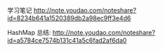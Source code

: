 学习笔记
http://note.youdao.com/noteshare?id=8234b641a1520389db2a98ec9ff3e4d6

HashMap 总结:
http://note.youdao.com/noteshare?id=a5784ce7574b131c41a5c6fad2af6da0
